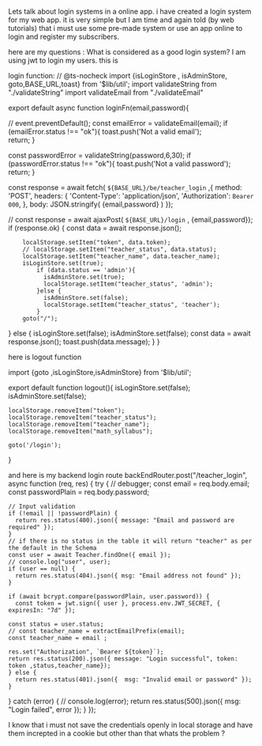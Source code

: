 Lets talk about login systems in a online app.
i have created a login system for my web app. it is very simple but I am time and again told (by web tutorials) that i must use some pre-made system or use an app online to login and register my subscribers.

here are my questions :  What is considered as a good login system? 
I am using jwt to login my users.
this is

login function:
// @ts-nocheck
import {isLoginStore , isAdminStore, goto,BASE_URL,toast} from '$lib/util';
import validateString from "./validateString"
import validateEmail from "./validateEmail"

export default async function loginFn(email,password){

  // event.preventDefault();
  const emailError = validateEmail(email);
    if (emailError.status !== "ok"){
          toast.push('Not a valid email');  
      return;
    }

const passwordError = validateString(password,6,30);
    if (passwordError.status !== "ok"){
          toast.push('Not a valid password');  
      return;
    }

const response = await fetch( `${BASE_URL}/be/teacher_login` ,{
      method: 'POST',
      headers: {
        'Content-Type': 'application/json',
        'Authorization': `Bearer 000`,
      },
      body: JSON.stringify( {email,password} )
    });

// const response = await ajaxPost( `${BASE_URL}/login` , {email,password});
    if (response.ok) {
        const data = await response.json();
        
        localStorage.setItem("token", data.token);
        // localStorage.setItem("teacher_status", data.status);
        localStorage.setItem("teacher_name", data.teacher_name);
        isLoginStore.set(true);
            if (data.status == 'admin'){
              isAdminStore.set(true);
              localStorage.setItem("teacher_status", 'admin');
            }else {
              isAdminStore.set(false);
              localStorage.setItem("teacher_status", 'teacher');
            }
        goto("/");
  } else {
    isLoginStore.set(false);
    isAdminStore.set(false);
    const data = await response.json();
    toast.push(data.message);
  } 
  }

here is logout function

import {goto ,isLoginStore,isAdminStore} from '$lib/util';

export default function logout(){
    isLoginStore.set(false);
    isAdminStore.set(false);

    localStorage.removeItem("token");
    localStorage.removeItem("teacher_status");
    localStorage.removeItem("teacher_name");
    localStorage.removeItem("math_syllabus");
     
    goto('/login');
}


and here is my backend login route
backEndRouter.post("/teacher_login", async function (req, res) {
  try {
  // debugger;
    const email = req.body.email;
    const passwordPlain = req.body.password;

    // Input validation
    if (!email || !passwordPlain) {
      return res.status(400).json({ message: "Email and password are required" });
    }
    // if there is no status in the table it will return "teacher" as per the default in the Schema
    const user = await Teacher.findOne({ email });
    // console.log("user", user);
    if (user == null) {
      return res.status(404).json({ msg: "Email address not found" });
    }

    if (await bcrypt.compare(passwordPlain, user.password)) {
      const token = jwt.sign({ user }, process.env.JWT_SECRET, { expiresIn: "7d" });

    const status = user.status;
    // const teacher_name = extractEmailPrefix(email);
    const teacher_name = email ;

    res.set("Authorization", `Bearer ${token}`);
    return res.status(200).json({ message: "Login successful", token: token ,status,teacher_name});
    } else {
      return res.status(401).json({  msg: "Invalid email or password" });
    }
  } catch (error) {
    // console.log(error);
    return res.status(500).json({  msg: "Login failed", error });
  }
});


I know that i must not save the credentials openly in local storage and have them increpted in a cookie but other than that whats the problem ?
